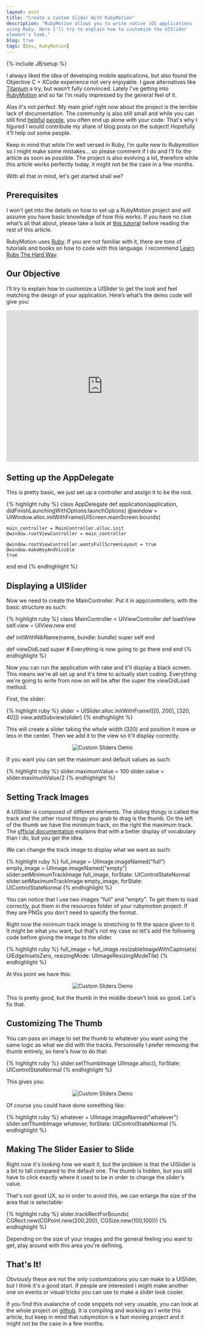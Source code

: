 ```yaml
---
layout: post
title: "Create a Custom Slider With RubyMotion"
description: "RubyMotion allows you to write native iOS applications
using Ruby. Here I'll try to explain how to customize the UISlider
element's look."
blog: true
tags: [Dev, RubyMotion]
---
```


{% include JB/setup %}

I always liked the idea of developing mobile applications, but also found the Objective C + XCode experience not very enjoyable. I gave alternatives like [Titanium](http://www.appcelerator.com/platform/titanium-sdk/) a try, but wasn’t fully convinced. Lately I’ve getting into [RubyMotion](http://www.rubymotion.com/) and so far I’m really impressed by the general feel of it.

Alas it's not perfect. My main grief right now about the project
is the terrible lack of documentation.
The community is also still small and while you can still
find [helpful](https://twitter.com/vacawama) [people](https://twitter.com/julienXX),
you often end up alone with your code.
That's why I figured I would contribute my share of blog posts on the subject! Hopefully it’ll help out some people.

Keep in mind that while I’m well versed in Ruby, I’m quite new to Rubymotion so I might make some mistakes... so please comment if I do and I’ll fix the article as soon as possible. The project is also evolving a lot, therefore while this article works perfectly today, it might not be the case in a few months.

With all that in mind, let's get started shall we?


## Prerequisites

I won’t get into the details on how to set up a RubyMotion project and will assume you have basic knowledge of how this works.
If you have no clue what’s all that about, please take a look at [this tutorial](http://rubymotion-tutorial.com/1-hello-motion/)
 before reading the rest of this article.

RubyMotion uses [Ruby](http://www.ruby-lang.org/). If you are not familiar with it, there
are tons of tutorials and books on how to code with this language. I
recommend [Learn Ruby The Hard
Way](http://ruby.learncodethehardway.org/).


## Our Objective

I’ll try to explain how to customize a UISlider to get the look and
feel matching the design of your application. Here’s what’s the demo
code will give you:

<iframe src="http://www.screenr.com/embed/v0y8" width="100%" height="396" frameborder="0">Loading</iframe>

## Setting up the AppDelegate

This is pretty basic, we just set up a controller and assign it to be
the root.

{% highlight ruby %}
class AppDelegate
  def application(application, didFinishLaunchingWithOptions:launchOptions)
    @window = UIWindow.alloc.initWithFrame(UIScreen.mainScreen.bounds)

    main_controller = MainController.alloc.init
    @window.rootViewController = main_controller

    @window.rootViewController.wantsFullScreenLayout = true
    @window.makeKeyAndVisible
    true
  end
end
{% endhighlight %}

## Displaying a UISlider

Now we need to create the MainController. Put it in app/controllers,
with the basic structure as such:

{% highlight ruby %}
class MainController < UIViewController
  def loadView
    self.view = UIView.new
  end

  def initWithNibName(name, bundle: bundle)
    super
    self
  end

  def viewDidLoad
    super
    # Everything is now going to go there
  end
end
{% endhighlight %}

Now you can run the application with rake and it'll display a black
screen. This means we're all set up and it's time to actually start
coding. Everything we're going to write from now on will be after the super the
viewDidLoad method.

First, the slider:

{% highlight ruby %}
  slider = UISlider.alloc.initWithFrame([[0, 200], [320, 40]])
  view.addSubview(slider)
{% endhighlight %}

This will create a slider taking the whole width (320) and position it
more or less in the center. Then we add it to the view so it'll display
correctly.

<div style="text-align: center"><img src="/assets/misc/slider1.png" alt="Custom Sliders Demo"/></div>

If you want you can set the maximum and default values as such:

{% highlight ruby %}
slider.maximumValue = 100
slider.value = slider.maximumValue/2
{% endhighlight %}

## Setting Track Images

A UISlider is composed of different elements. The sliding thingy is
called the track and the other round thingy you grab to drag is the thumb.
On the left of the thumb we have the minimum track, on the right the
maximum track. The [official documentation](http://developer.apple.com/library/ios/#documentation/uikit/reference/UISlider_Class/Reference/Reference.html)
explains that with a better display of vocabulary than I do, but you get the idea.

We can change the track image to display what we want as such:

{% highlight ruby %}
  full_image = UIImage.imageNamed("full")
  empty_image = UIImage.imageNamed("empty")
  slider.setMinimumTrackImage full_image, forState: UIControlStateNormal
  slider.setMaximumTrackImage empty_image, forState: UIControlStateNormal
{% endhighlight %}

You can notice that I use two images "full" and "empty". To get them to
load correctly, put them in the resources folder of your rubymotion
project. If they are PNGs you don't need to specify the format.

Right now the minimum track image is stretching to fit the space given
to it. It might be what you want, but that's not my case so let's add the
following code before giving the image to the slider.

{% highlight ruby %}
  full_image = full_image.resizableImageWithCapInsets(
    UIEdgeInsetsZero, resizingMode: UIImageResizingModeTile)
{% endhighlight %}

At this point we have this:

<div style="text-align: center"><img src="/assets/misc/slider2.png" alt="Custom Sliders Demo"/></div>

This is pretty good, but the thumb in the middle doesn't look so good.
Let's fix that.

## Customizing The Thumb

You can pass an image to set the thumb to whatever you want using the
same logic as what we did with the tracks. Personnally I prefer removing
the thumb entirely, so here's how to do that:

{% highlight ruby %}
  slider.setThumbImage UIImage.alloc(), forState: UIControlStateNormal
{% endhighlight %}

This gives you:

<div style="text-align: center"><img src="/assets/misc/rubymotion_sliders.png" alt="Custom Sliders Demo"/></div>

Of course you could have done something like:

{% highlight ruby %}
  whatever = UIImage.imageNamed("whatever")
  slider.setThumbImage whatever, forState: UIControlStateNormal
{% endhighlight %}

## Making The Slider Easier to Slide

Right now it's looking how we want it, but the problem is that the
UISlider is a bit to tall compared to the default one. The thumb is
hidden, but you still have to click exactly where it used to be in order
to change the slider's value.

That's not good UX, so in order to avoid this, we can enlarge the size of the area that
is selectable:

{% highlight ruby %}
  slider.trackRectForBounds(
    CGRect.new(CGPoint.new(200,200), CGSize.new(100,100)))
{% endhighlight %}

Depending on the size of your images and the general feeling you want to
get, play around with this area you're defining.

## That's It!

Obviously these are not the only customizations you can make to a
UISlider, but I think it's a good start. If people are interested
I might make another one on events or visual tricks you can use
to make a slider look cooler.

If you find this avalanche of code snippets not very usuable,
you can look at the whole project
on [github](https://github.com/marcgg/rubymotion-custom-slider). It is
compiling and working as I write this article, but keep in mind that
rubymotion is a fast moving project and it might not be the case in a
few months.
